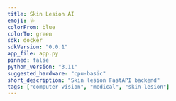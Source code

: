 ```yaml
---
title: Skin Lesion AI
emoji: 🩺
colorFrom: blue
colorTo: green
sdk: docker
sdkVersion: "0.0.1"
app_file: app.py
pinned: false
python_version: "3.11"
suggested_hardware: "cpu-basic"
short_description: "Skin lesion FastAPI backend"
tags: ["computer-vision", "medical", "skin-lesion"]
---
```

